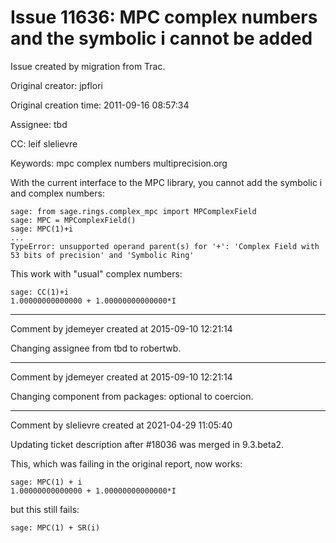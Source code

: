 # Issue 11636: MPC complex numbers and the symbolic i cannot be added

Issue created by migration from Trac.

Original creator: jpflori

Original creation time: 2011-09-16 08:57:34

Assignee: tbd

CC:  leif slelievre

Keywords: mpc complex numbers multiprecision.org

With the current interface to the MPC library, you cannot add the symbolic i and complex numbers:


```
sage: from sage.rings.complex_mpc import MPComplexField
sage: MPC = MPComplexField()
sage: MPC(1)+i
...
TypeError: unsupported operand parent(s) for '+': 'Complex Field with 53 bits of precision' and 'Symbolic Ring'

```

This work with "usual" complex numbers:


```
sage: CC(1)+i
1.00000000000000 + 1.00000000000000*I

```



---

Comment by jdemeyer created at 2015-09-10 12:21:14

Changing assignee from tbd to robertwb.


---

Comment by jdemeyer created at 2015-09-10 12:21:14

Changing component from packages: optional to coercion.


---

Comment by slelievre created at 2021-04-29 11:05:40

Updating ticket description after #18036 was merged in 9.3.beta2.

This, which was failing in the original report, now works:

```
sage: MPC(1) + i
1.00000000000000 + 1.00000000000000*I
```

but this still fails:

```
sage: MPC(1) + SR(i)
```

